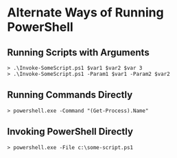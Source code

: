 # Alternate Ways of Running PowerShell

## Running Scripts with Arguments

    > .\Invoke-SomeScript.ps1 $var1 $var2 $var 3
    > .\Invoke-SomeScript.ps1 -Param1 $var1 -Param2 $var2

    
## Running Commands Directly

    > powershell.exe -Command "(Get-Process).Name"

## Invoking PowerShell Directly

    > powershell.exe -File c:\some-script.ps1

